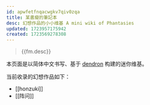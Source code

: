 ```yaml
---
id: apwfetfnqacwgkv7qiv0zqa
title: 某書癡的筆記本
desc: 幻想作品的小小维基 A mini wiki of Phantasies
updated: 1723957175942
created: 1723569278308
---
```


> {{fm.desc}}

本页面是以简体中文书写、基于 [dendron](https://github.com/dendronhq/dendron) 构建的迷你维基。

当前收录的幻想作品如下：

- [[honzuki]]
- [[阵问]]
